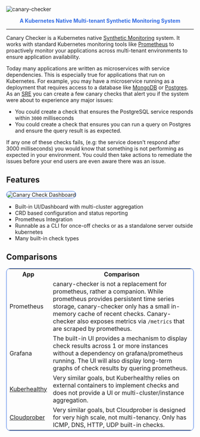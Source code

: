 ![canary-checker](images/canary-checker.png)
<p style="text-align: center;"><strong style="color: #326ce5;">A Kubernetes Native Multi-tenant Synthetic Monitoring System</strong></p>

---

Canary Checker is a Kubernetes native [Synthetic Monitoring](https://en.wikipedia.org/wiki/Synthetic_monitoring) system. It works with standard Kubernetes monitoring tools like [Prometheus](https://prometheus.io) to proactively monitor your applications across multi-tenant environments to ensure application availability.

Today many applications are written as microservices with service dependencies. This is especially true for applications that run on Kubernetes. For example, you may have a microservice running as a deployment that requires access to a database like [MongoDB](https://www.mongodb.com/kubernetes) or [Postgres](https://www.postgresql.org/). As an [SRE](https://en.wikipedia.org/wiki/Site_Reliability_Engineering) you can create a few canary checks that alert you if the system were about to experience any major issues: 

* You could create a check that ensures the PostgreSQL service responds within `3000` milliseconds 
* You could create a check that ensures you can run a query on Postgres and ensure the query result is as expected.

If any one of these checks fails, (e.g: the service doesn't respond after 3000 milliseconds) you would know that something is not performing as expected in your environment.  You could then take actions to remediate the issues before your end users are even aware there was an issue. 

## Features
<img src="images/ui01.png" style="border: 1px solid #326ce5; border-radius: 10px;" alt="Canary Check Dashboard">

* Built-in UI/Dashboard with multi-cluster aggregation
* CRD based configuration and status reporting
* Prometheus Integration
* Runnable as a CLI for once-off checks or as a standalone server outside kubernetes
* Many built-in check types


## Comparisons

<table style="border:1px solid #326ce5;border-radius: 10px">
    <tr>
        <th>App</th>
        <th>Comparison</th>
    </tr>
    <tr>
        <td>Prometheus</td>
        <td>canary-checker is not a replacement for prometheus, rather a companion. While prometheus provides persistent time series storage, canary-checker only has a small in-memory cache of recent checks. Canary-checker also exposes metrics via <code>/metrics</code> that are scraped by prometheus.</td>
    </tr>
    <tr>
        <td>Grafana</td>
        <td>The built-in UI provides a mechanism to display check results across 1 or more instances without a dependency on grafana/prometheus running. The UI will also display long-term graphs of check results by quering prometheus.</td>
    </tr>
    <tr>
        <td><a href="https://github.com/Comcast/kuberhealthy">Kuberhealthy</a></td>
        <td>Very similar goals, but Kuberhealthy relies on external containers to implement checks and does not provide a UI or multi-cluster/instance aggregation.</td>
    </tr>
    <tr>
        <td><a href="https://cloudprober.org/">Cloudprober</a></td>
        <td>Very similar goals, but Cloudprober is designed for very high scale, not multi-tenancy. Only has ICMP, DNS, HTTP, UDP built-in checks.</td>
    </tr>
</table>